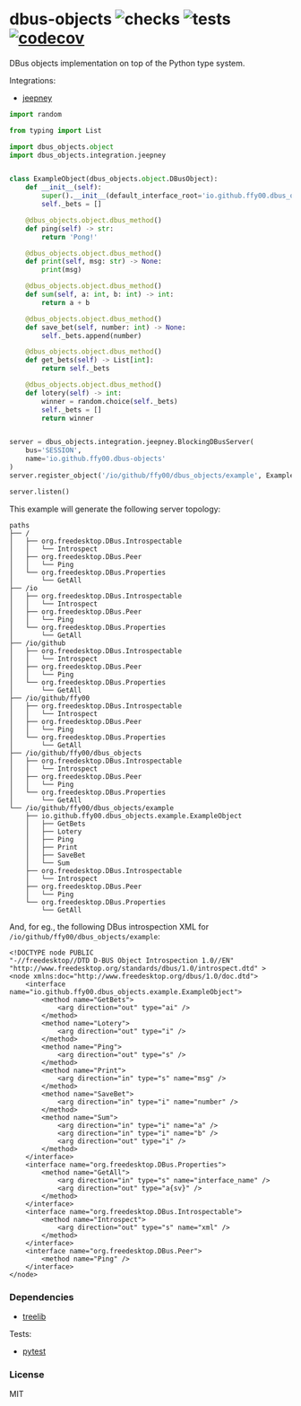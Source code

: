 # dbus-objects ![checks](https://github.com/FFY00/dbus-objects/workflows/checks/badge.svg) ![tests](https://github.com/FFY00/dbus-objects/workflows/tests/badge.svg) [![codecov](https://codecov.io/gh/FFY00/dbus-objects/branch/master/graph/badge.svg)](https://codecov.io/gh/FFY00/dbus-objects)

DBus objects implementation on top of the Python type system.

Integrations:
  - [jeepney](https://gitlab.com/takluyver/jeepney)

```python
import random

from typing import List

import dbus_objects.object
import dbus_objects.integration.jeepney


class ExampleObject(dbus_objects.object.DBusObject):
    def __init__(self):
        super().__init__(default_interface_root='io.github.ffy00.dbus_objects.example')
        self._bets = []

    @dbus_objects.object.dbus_method()
    def ping(self) -> str:
        return 'Pong!'

    @dbus_objects.object.dbus_method()
    def print(self, msg: str) -> None:
        print(msg)

    @dbus_objects.object.dbus_method()
    def sum(self, a: int, b: int) -> int:
        return a + b

    @dbus_objects.object.dbus_method()
    def save_bet(self, number: int) -> None:
        self._bets.append(number)

    @dbus_objects.object.dbus_method()
    def get_bets(self) -> List[int]:
        return self._bets

    @dbus_objects.object.dbus_method()
    def lotery(self) -> int:
        winner = random.choice(self._bets)
        self._bets = []
        return winner


server = dbus_objects.integration.jeepney.BlockingDBusServer(
    bus='SESSION',
    name='io.github.ffy00.dbus-objects'
)
server.register_object('/io/github/ffy00/dbus_objects/example', ExampleObject())

server.listen()
```

This example will generate the following server topology:
```
paths
├── /
│   ├── org.freedesktop.DBus.Introspectable
│   │   └── Introspect
│   ├── org.freedesktop.DBus.Peer
│   │   └── Ping
│   └── org.freedesktop.DBus.Properties
│       └── GetAll
├── /io
│   ├── org.freedesktop.DBus.Introspectable
│   │   └── Introspect
│   ├── org.freedesktop.DBus.Peer
│   │   └── Ping
│   └── org.freedesktop.DBus.Properties
│       └── GetAll
├── /io/github
│   ├── org.freedesktop.DBus.Introspectable
│   │   └── Introspect
│   ├── org.freedesktop.DBus.Peer
│   │   └── Ping
│   └── org.freedesktop.DBus.Properties
│       └── GetAll
├── /io/github/ffy00
│   ├── org.freedesktop.DBus.Introspectable
│   │   └── Introspect
│   ├── org.freedesktop.DBus.Peer
│   │   └── Ping
│   └── org.freedesktop.DBus.Properties
│       └── GetAll
├── /io/github/ffy00/dbus_objects
│   ├── org.freedesktop.DBus.Introspectable
│   │   └── Introspect
│   ├── org.freedesktop.DBus.Peer
│   │   └── Ping
│   └── org.freedesktop.DBus.Properties
│       └── GetAll
└── /io/github/ffy00/dbus_objects/example
    ├── io.github.ffy00.dbus_objects.example.ExampleObject
    │   ├── GetBets
    │   ├── Lotery
    │   ├── Ping
    │   ├── Print
    │   ├── SaveBet
    │   └── Sum
    ├── org.freedesktop.DBus.Introspectable
    │   └── Introspect
    ├── org.freedesktop.DBus.Peer
    │   └── Ping
    └── org.freedesktop.DBus.Properties
        └── GetAll
```

And, for eg., the following DBus introspection XML for `/io/github/ffy00/dbus_objects/example`:
```
<!DOCTYPE node PUBLIC
"-//freedesktop//DTD D-BUS Object Introspection 1.0//EN"
"http://www.freedesktop.org/standards/dbus/1.0/introspect.dtd" >
<node xmlns:doc="http://www.freedesktop.org/dbus/1.0/doc.dtd">
    <interface name="io.github.ffy00.dbus_objects.example.ExampleObject">
        <method name="GetBets">
            <arg direction="out" type="ai" />
        </method>
        <method name="Lotery">
            <arg direction="out" type="i" />
        </method>
        <method name="Ping">
            <arg direction="out" type="s" />
        </method>
        <method name="Print">
            <arg direction="in" type="s" name="msg" />
        </method>
        <method name="SaveBet">
            <arg direction="in" type="i" name="number" />
        </method>
        <method name="Sum">
            <arg direction="in" type="i" name="a" />
            <arg direction="in" type="i" name="b" />
            <arg direction="out" type="i" />
        </method>
    </interface>
    <interface name="org.freedesktop.DBus.Properties">
        <method name="GetAll">
            <arg direction="in" type="s" name="interface_name" />
            <arg direction="out" type="a{sv}" />
        </method>
    </interface>
    <interface name="org.freedesktop.DBus.Introspectable">
        <method name="Introspect">
            <arg direction="out" type="s" name="xml" />
        </method>
    </interface>
    <interface name="org.freedesktop.DBus.Peer">
        <method name="Ping" />
    </interface>
</node>
```

### Dependencies

- [treelib](https://github.com/caesar0301/treelib)

Tests:
  - [pytest](https://github.com/pytest-dev/pytest)


### License

MIT
